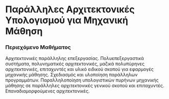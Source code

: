 # Παράλληλες Αρχιτεκτονικές Υπολογισμού για Μηχανική Μάθηση

### Περιεχόμενο Μαθήματος 
Αρχιτεκτονικές παράλληλης επεξεργασίας. Πολυεπεξεργαστικά συστήματα, πολυνηματικές αρχιτεκτονικές, μαζικά πολυπύρηνες αρχιτεκτονικές, επιταχυντές και υλικό ειδικού σκοπού για εφαρμογές μηχανικής μάθησης. Σχεδιασμός και υλοποίηση παράλληλων προγραμμάτων. Παραλληλοποίηση υπολογιστικών πυρήνων μηχανικής μάθησης σε παράλληλες αρχιτεκτονικές γενικού σκοπού και επιταχυντές. Επαναδιαμορφούμενες αρχιτεκτονικές.
